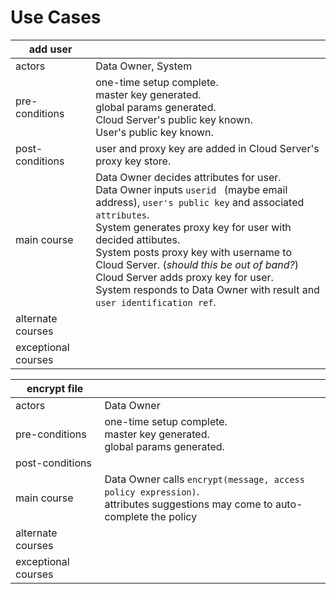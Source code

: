 # Use Cases

|add user||
|---|---|
|actors|Data Owner, System|
|pre-conditions|one-time setup complete.<br>master key generated.<br>global params generated.<br>Cloud Server's public key known.<br>User's public key known.
|post-conditions|user and proxy key are added in Cloud Server's proxy key store.|
|main course|Data Owner decides attributes for user.<br>Data Owner inputs `userid ` (maybe email address), `user's public key` and associated `attributes`.<br>System generates proxy key for user with decided attibutes.<br>System posts proxy key with username to Cloud Server. (*should this be out of band?*)<br>Cloud Server adds proxy key for user.<br>System responds to Data Owner with result and `user identification ref`.|
|alternate courses|
|exceptional courses|

|encrypt file||
|---|---|
|actors|Data Owner|
|pre-conditions|one-time setup complete.<br>master key generated.<br>global params generated.
|post-conditions|
|main course|Data Owner calls `encrypt(message, access policy expression)`.<br>attributes suggestions may come to auto-complete the policy|
|alternate courses|
|exceptional courses|

